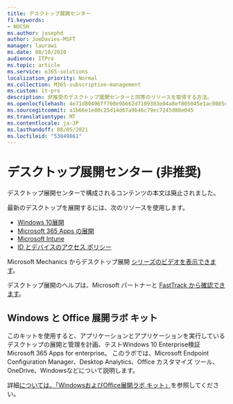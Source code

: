 ```yaml
---
title: デスクトップ展開センター
f1.keywords:
- NOCSH
ms.author: josephd
author: JoeDavies-MSFT
manager: laurawi
ms.date: 08/10/2020
audience: ITPro
ms.topic: article
ms.service: o365-solutions
localization_priority: Normal
ms.collection: M365-subscription-management
ms.custom: it-pro
description: 非推奨のデスクトップ展開センターと同等のリソースを取得する方法。
ms.openlocfilehash: 4e71d80496ff700e9b662d7109383e04a8ef805045e1ac0085eb195b041b65fc
ms.sourcegitcommit: a1b66e1e80c25d14d67a9b46c79ec7245d88e045
ms.translationtype: MT
ms.contentlocale: ja-JP
ms.lasthandoff: 08/05/2021
ms.locfileid: "53849861"
---
```

# <a name="desktop-deployment-center-deprecated"></a>デスクトップ展開センター (非推奨)

デスクトップ展開センターで構成されるコンテンツの本文は廃止されました。 

最新のデスクトップを展開するには、次のリソースを使用します。

- [Windows 10展開](/windows/deployment/)
- [Microsoft 365 Apps の展開](/deployoffice/deployment-guide-microsoft-365-apps)
- [Microsoft Intune](/mem/intune/fundamentals/planning-guide)
- [ID とデバイスのアクセス ポリシー](../security/office-365-security/microsoft-365-policies-configurations.md)

Microsoft Mechanics からデスクトップ展開 [シリーズのビデオを表示できます](https://www.aka.ms/watchhowtoshift)。

デスクトップ展開のヘルプは、Microsoft パートナーと [FastTrack から確認できます](https://www.microsoft.com/fasttrack/microsoft-365)。

## <a name="windows-and-office-deployment-lab-kit"></a>Windows と Office 展開ラボ キット

このキットを使用すると、アプリケーションとアプリケーションを実行しているデスクトップの展開と管理を計画、テストWindows 10 Enterprise検証Microsoft 365 Apps for enterprise。 このラボでは、Microsoft Endpoint Configuration Manager、Desktop Analytics、Office カスタマイズ ツール、OneDrive、Windowsなどについて説明します。

詳細[については、「WindowsおよびOffice展開ラボ キット」](modern-desktop-deployment-and-management-lab.md)を参照してください。